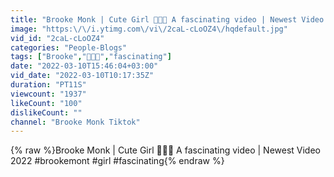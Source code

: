 ```yaml
---
title: "Brooke Monk | Cute Girl 🌹🌹🌹 A fascinating video | Newest Video 2022 #brookemont #girl #fascinating"
image: "https:\/\/i.ytimg.com\/vi\/2caL-cLoOZ4\/hqdefault.jpg"
vid_id: "2caL-cLoOZ4"
categories: "People-Blogs"
tags: ["Brooke","🌹🌹🌹","fascinating"]
date: "2022-03-10T15:46:04+03:00"
vid_date: "2022-03-10T10:17:35Z"
duration: "PT11S"
viewcount: "1937"
likeCount: "100"
dislikeCount: ""
channel: "Brooke Monk Tiktok"
---
```

{% raw %}Brooke Monk | Cute Girl 🌹🌹🌹 A fascinating video | Newest Video 2022 #brookemont #girl #fascinating{% endraw %}
